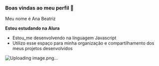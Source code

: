 ### Boas vindas ao meu perfil 💙

Meu nome é Ana Beatriz

**Estou estudando na Alura**
- Estou_me desenvolvendo na línguagem Javascript
- Utilizo esse espaço para minha organização e compartilhamento dos meus projetos desenvolvidos

![Uploading image.png…]()
